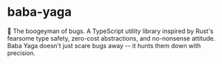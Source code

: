 # baba-yaga
🧹 The boogeyman of bugs. A TypeScript utility library inspired by Rust's fearsome type safety, zero-cost abstractions, and no-nonsense attitude. Baba Yaga doesn't just scare bugs away -- it hunts them down with precision.
